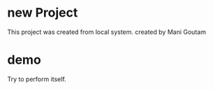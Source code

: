 # new Project

This project was created from local system.
created by Mani Goutam

# demo
Try to perform itself.